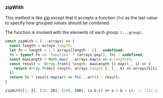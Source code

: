 ### zipWith

This method is like [zip](https://30secondsofcode.org/#zip) except that it accepts a function (`fn`) as the last value to specify how grouped values should be combined. 

The function is invoked with the elements of each group: `(...group)`.

``` js
const zipWith = (...arrays) => {
  const length = arrays.length;
  let fn = length > 1 ? arrays[length - 1] : undefined;
  fn = typeof fn == 'function' ? (arrays.pop(), fn) : undefined;
  const maxLength = Math.max(...arrays.map(x => x.length));
  const result =  Array.from({ length: maxLength }).map((_, i) => {
    return Array.from({ length: arrays.length }, (_, k) => arrays[k][i]);
  })
  return fn ? result.map(arr => fn(...arr)) : result;
}
```

``` js
zipWith([1, 2], [10, 20], [100, 200], (a,b,c) => a + b + c); // [111,222]
```
